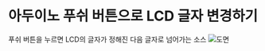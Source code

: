 # 아두이노 푸쉬 버튼으로 LCD 글자 변경하기
푸쉬 버튼을 누르면 LCD의 글자가 정해진 다음 글자로 넘어가는 소스
![도면](https://raw.githubusercontent.com/Darkhost/Arduino/master/LCD_Button/%EB%8F%84%EB%A9%B4_bb.png)
